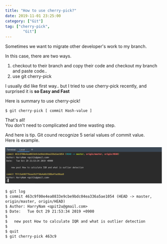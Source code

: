 ```yaml
---
title: "How to use cherry-pick?"
date: 2019-11-01 23:25:00
category: ["Git"]
tag: ["cherry-pick",
        "Git"]
---
```


Sometimes we want to migrate other developer's work to my branch.

In this case, there are two ways.

1) checkout to their branch and copy their code and checkout my branch and paste code..  
2) use git cherry-pick

I usually did like first way.. but I tried to use cherry-pick recently, and surprised it is **so Easy and Fast**

Here is summary to use cherry-pick!

```
$ git cherry-pick [ commit Hash-value ]
```

That's all!  
You don't need to complicated and time wasting step.

And here is tip. Git cound recognize 5 serial values of commit value.  
Here is example.

<a href="/resource/image/20191101/gitlog.png"><img src="/resource/image/20191101/gitlog.png" width="700px" title="git log" /></a>

```
$ git log
$ commit 463c9f00e4ea0833e9cbe9bdc04ea336a5ae1054 (HEAD -> master, origin/master, origin/HEAD)
$ Author: HarryNam <qpit2u@gmail.com>
$ Date:   Tue Oct 29 21:53:34 2019 +0900
$
$   new post How to calculate IQR and what is outlier detection
$
$ quit
$ git cherry-pick 463c9
```
